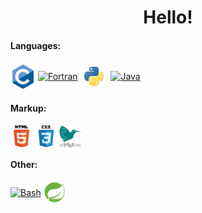 <h1 align="center"> Hello! </h1>
<!--### Hi there 👋

I am currently studying physics. 

On my free time I like to work on my programmming projects.
<!--
**oskarTom/oskarTom** is a ✨ _special_ ✨ repository because its `README.md` (this file) appears on your GitHub profile.

Here are some ideas to get you started:

- 🔭 I’m currently working on ...
- 🌱 I’m currently learning ...
- 👯 I’m looking to collaborate on ...
- 🤔 I’m looking for help with ...
- 💬 Ask me about ...
- 📫 How to reach me: ...
- ⚡ Fun fact: ...
-->

#### Languages:
[<img align="middle" src="https://raw.githubusercontent.com/devicons/devicon/master/icons/c/c-original.svg" alt="C" width="40px" height="40px"/>](https://github.com/topics/c) [<img align="middle" alt="Fortran" width="35px" src="https://upload.wikimedia.org/wikipedia/commons/thumb/b/b8/Fortran_logo.svg/220px-Fortran_logo.svg.png" />](https://github.com/topics/fortran) [<img align="middle" alt="Python" width="45px" src="https://raw.githubusercontent.com/github/explore/80688e429a7d4ef2fca1e82350fe8e3517d3494d/topics/python/python.png" />](https://github.com/topics/python) [<img align="middle" alt="Java" width="35px" src="https://upload.wikimedia.org/wikipedia/en/thumb/3/30/Java_programming_language_logo.svg/234px-Java_programming_language_logo.svg.png" />](https://github.com/topics/java)

<!--
[<img src="https://raw.githubusercontent.com/devicons/devicon/master/icons/cplusplus/cplusplus-original.svg" alt="cplusplus" width="40" height="40"/>](https://github.com/topics/cpp) 
[<img align="middle" alt="SQL" width="35px" src="https://raw.githubusercontent.com/github/explore/80688e429a7d4ef2fca1e82350fe8e3517d3494d/topics/sql/sql.png" />](https://github.com/topics/sql)
-->
#### Markup:

[<img align="middle" alt="HTML" width="35px" src="https://raw.githubusercontent.com/github/explore/80688e429a7d4ef2fca1e82350fe8e3517d3494d/topics/html/html.png" />](https://github.com/topics/html) [<img align="middle" alt="CSS" width="35px" src="https://raw.githubusercontent.com/github/explore/80688e429a7d4ef2fca1e82350fe8e3517d3494d/topics/css/css.png" />](https://github.com/topics/css) [<img align="middle" alt="LaTeX" height="35px" src="https://raw.githubusercontent.com/github/explore/80688e429a7d4ef2fca1e82350fe8e3517d3494d/topics/latex/latex.png" />](https://github.com/topics/latex)

#### Other:
[<img align="middle" alt="Bash" height="30px" src="https://upload.wikimedia.org/wikipedia/commons/thumb/8/82/Gnu-bash-logo.svg/216px-Gnu-bash-logo.svg.png" />](https://github.com/topics/bash)
[<img align="middle" alt="Spring-Boot" height="35px" src="https://raw.githubusercontent.com/github/explore/80688e429a7d4ef2fca1e82350fe8e3517d3494d/topics/spring-boot/spring-boot.png" />](https://github.com/topics/spring-boot)


<!--
https://upload.wikimedia.org/wikipedia/commons/thumb/9/92/LaTeX_logo.svg/200px-LaTeX_logo.svg.png
-->

